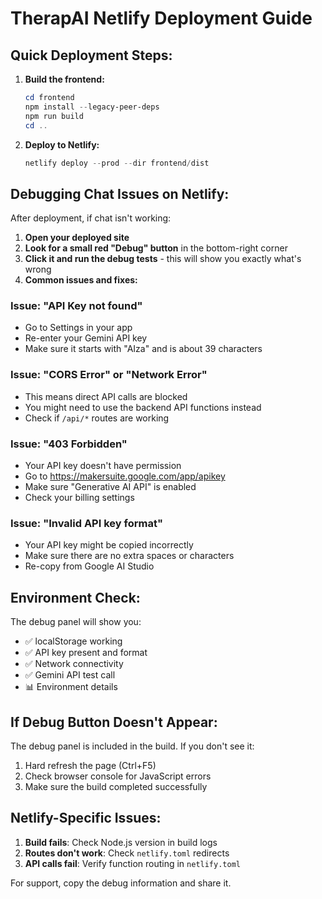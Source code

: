 # TherapAI Netlify Deployment Guide

## Quick Deployment Steps:

1. **Build the frontend:**
   ```powershell
   cd frontend
   npm install --legacy-peer-deps
   npm run build
   cd ..
   ```

2. **Deploy to Netlify:**
   ```powershell
   netlify deploy --prod --dir frontend/dist
   ```

## Debugging Chat Issues on Netlify:

After deployment, if chat isn't working:

1. **Open your deployed site**
2. **Look for a small red "Debug" button** in the bottom-right corner
3. **Click it and run the debug tests** - this will show you exactly what's wrong
4. **Common issues and fixes:**

### Issue: "API Key not found"
- Go to Settings in your app
- Re-enter your Gemini API key
- Make sure it starts with "AIza" and is about 39 characters

### Issue: "CORS Error" or "Network Error"
- This means direct API calls are blocked
- You might need to use the backend API functions instead
- Check if `/api/*` routes are working

### Issue: "403 Forbidden"
- Your API key doesn't have permission
- Go to https://makersuite.google.com/app/apikey
- Make sure "Generative AI API" is enabled
- Check your billing settings

### Issue: "Invalid API key format"
- Your API key might be copied incorrectly
- Make sure there are no extra spaces or characters
- Re-copy from Google AI Studio

## Environment Check:
The debug panel will show you:
- ✅ localStorage working
- ✅ API key present and format
- ✅ Network connectivity
- ✅ Gemini API test call
- 📊 Environment details

## If Debug Button Doesn't Appear:
The debug panel is included in the build. If you don't see it:
1. Hard refresh the page (Ctrl+F5)
2. Check browser console for JavaScript errors
3. Make sure the build completed successfully

## Netlify-Specific Issues:
1. **Build fails**: Check Node.js version in build logs
2. **Routes don't work**: Check `netlify.toml` redirects
3. **API calls fail**: Verify function routing in `netlify.toml`

For support, copy the debug information and share it.
